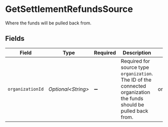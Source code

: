 # GetSettlementRefundsSource

Where the funds will be pulled back from.


## Fields

| Field                                                                                                               | Type                                                                                                                | Required                                                                                                            | Description                                                                                                         | Example                                                                                                             |
| ------------------------------------------------------------------------------------------------------------------- | ------------------------------------------------------------------------------------------------------------------- | ------------------------------------------------------------------------------------------------------------------- | ------------------------------------------------------------------------------------------------------------------- | ------------------------------------------------------------------------------------------------------------------- |
| `organizationId`                                                                                                    | *Optional\<String>*                                                                                                 | :heavy_minus_sign:                                                                                                  | Required for source type `organization`. The ID of the connected organization the funds should be pulled back from. | org_1234567                                                                                                         |